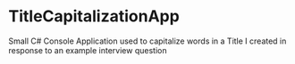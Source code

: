 # TitleCapitalizationApp
Small C# Console Application used to capitalize words in a Title I created in response to an example interview question

